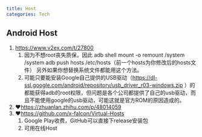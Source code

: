 ```yaml
title: Host
categories: Tech
```

## Android Host

1. https://www.v2ex.com/t/27800
   1. 因为不想root丧失质保，因此
      adb shell mount -o remount /system /system
      adb push hosts /etc/hosts（前一个hosts为你修改后的hosts文件）
      另外如果你想替换系统文件都能用这个方法。
   2. 可能只要能安装Google自己提供的USB驱动（https://dl-ssl.google.com/android/repository/usb_driver_r03-windows.zip ）的都能获得adb的root权限，但问题是各个公司都提供了自己的usb驱动，而且不能使用google的usb驱动，可能这就是官方ROM的原因造成的。
2. ♥https://zhuanlan.zhihu.com/p/48014059
3. ♥https://github.com/x-falcon/Virtual-Hosts
   1. Google Play收费，GitHub可以直接下release安装包
   2. 可用在线Host



